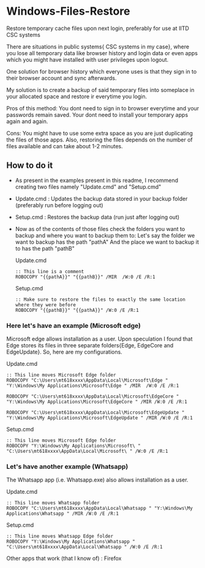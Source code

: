 # Windows-Files-Restore
Restore temporary cache files upon next login, preferably for use at IITD CSC systems

There are situations in public systems{ CSC systems in my case}, where you lose all temporary data like browser history and login data or even apps which you might have installed with user privileges upon logout.

One solution for browser history which everyone uses is that they sign in to their browser account and sync afterwards.

My solution is to create a backup of said temporary files into someplace in your allocated space and restore ir everytime you login.

Pros of this method: You dont need to sign in to browser everytime and your passwords remain saved. Your dont need to install your temporary apps again and again.

Cons: You might have to use some extra space as you are just duplicating the files of those apps. Also, restoring the files depends on the number of files available and can take about 1-2 minutes.

## How to do it
* As present in the examples present in this readme, I recommend creating two files namely "Update.cmd" and "Setup.cmd"
* Update.cmd : Updates the backup data stored in your backup folder (preferably run before logging out)
* Setup.cmd  : Restores the backup data (run just after logging out)
* Now as of the contents of those files check the folders you want to backup and where you want to backup them to:
  Let's say the folder we want to backup has the path "pathA"
  And the place we want to backup it  to has the path "pathB"
  
  Update.cmd
  ```
  :: This line is a comment
  ROBOCOPY "{{pathA}}" "{{pathB}}" /MIR  /W:0 /E /R:1
  ```
  Setup.cmd
  ```
  :: Make sure to restore the files to exactly the same location where they were before
  ROBOCOPY "{{pathB}}" "{{pathA}}" /W:0 /E /R:1
  ```
  
### Here let's have an example (Microsoft edge)
  Microsoft edge allows installation as a user. Upon speculation I found that Edge stores its files in three separate folders{Edge, EdgeCore and EdgeUpdate}. So, here are my configurations.
  
  Update.cmd
  ```
  :: This line moves Microsoft Edge folder
  ROBOCOPY "C:\Users\mt618xxxx\AppData\Local\Microsoft\Edge " "Y:\Windows\My Applications\Microsoft\Edge " /MIR  /W:0 /E /R:1

  ROBOCOPY "C:\Users\mt618xxxx\AppData\Local\Microsoft\EdgeCore " "Y:\Windows\My Applications\Microsoft\EdgeCore " /MIR /W:0 /E /R:1

  ROBOCOPY "C:\Users\mt618xxxx\AppData\Local\Microsoft\EdgeUpdate " "Y:\Windows\My Applications\Microsoft\EdgeUpdate " /MIR /W:0 /E /R:1
  ```

  Setup.cmd
  ```
  :: This line moves Microsoft Edge folder
  ROBOCOPY "Y:\Windows\My Applications\Microsoft\ " "C:\Users\mt618xxxx\AppData\Local\Microsoft\ " /W:0 /E /R:1
  ```

### Let's have another example (Whatsapp)
  The Whatsapp app (i.e. Whatsapp.exe) also allows installation as a user.
  
  Update.cmd
  ```
  :: This line moves Whatsapp folder
  ROBOCOPY "C:\Users\mt618xxxx\AppData\Local\Whatsapp " "Y:\Windows\My Applications\Whatsapp " /MIR /W:0 /E /R:1
  ```

  Setup.cmd
  ```
  :: This line moves Whatsapp Edge folder
  ROBOCOPY "Y:\Windows\My Applications\Whatsapp " "C:\Users\mt618xxxx\AppData\Local\Whatsapp " /W:0 /E /R:1
  ```

Other apps that work (that I know of) : Firefox
